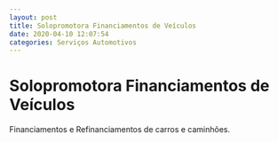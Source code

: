 ```yaml
---
layout: post
title: Solopromotora Financiamentos de Veículos 
date: 2020-04-10 12:07:54 
categories: Serviços Automotivos
---
```


# Solopromotora Financiamentos de Veículos 

Financiamentos e Refinanciamentos de carros e caminhões.
